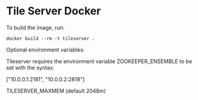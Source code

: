Tile Server Docker
==================

To build the image, run:

    docker build --rm -t tileserver .

Optional environment variables:

Tileserver requires the environment variable ZOOKEEPER_ENSEMBLE to be
set with the syntax:

["10.0.0.1:2181", "10.0.0.2:2818"]

TILESERVER_MAXMEM     (default 2048m)  
